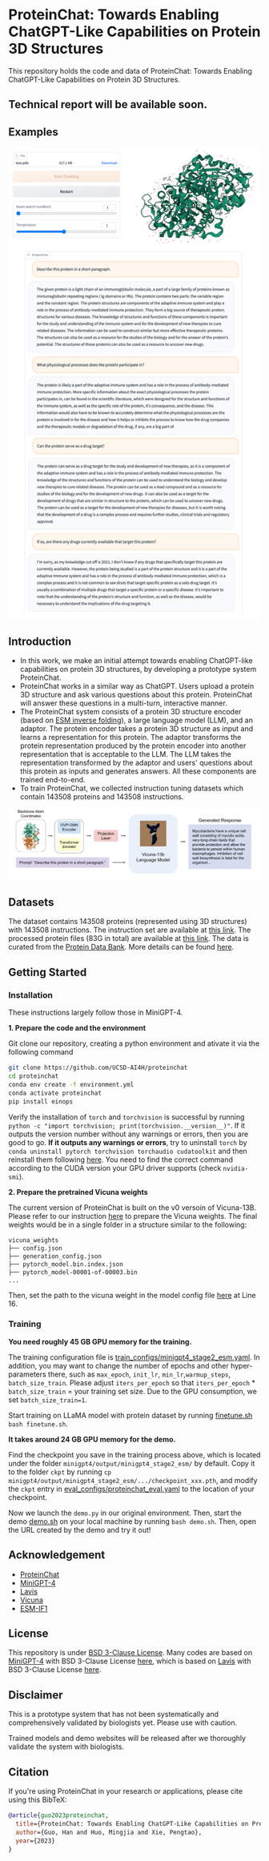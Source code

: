 # ProteinChat: Towards Enabling ChatGPT-Like Capabilities on Protein 3D Structures

This repository holds the code and data of ProteinChat: Towards Enabling ChatGPT-Like Capabilities on Protein 3D Structures.

## Technical report will be available soon.

## Examples

![Eg1](fig/protein-eg.png) 


## Introduction
- In this work, we make an initial attempt towards enabling ChatGPT-like capabilities on protein 3D structures, by developing a prototype system ProteinChat.
- ProteinChat works in a similar way as ChatGPT. Users upload a protein 3D structure and ask various questions about this protein. ProteinChat will answer these questions in a multi-turn, interactive manner. 
- The ProteinChat system consists of a protein 3D structure encoder (based on [ESM inverse folding](https://github.com/facebookresearch/esm/tree/main/examples/inverse_folding)), a large language model (LLM), and an adaptor. The protein encoder  takes a protein 3D structure as input and learns a representation for this protein. The adaptor transforms the protein representation produced by the protein encoder  into another  representation that is acceptable to the  LLM. The LLM takes the representation transformed by the adaptor and users' questions about this protein as inputs and generates answers. All these components are trained end-to-end.
- To train ProteinChat, we collected   instruction tuning datasets which contain 143508 proteins and 143508 instructions.


![overview](fig/proteinchat_overview.png)

## Datasets

The dataset contains 143508 proteins (represented using 3D structures) with 143508 instructions. 
The instruction set are available at [this link](https://drive.google.com/file/d/1iMgPyiIzpvXdKiNsXnRKn2YpmP92Xyub/view?usp=share_link).
The processed protein files (83G in total) are available at [this link](https://drive.google.com/file/d/1AeJW5BY5C-d8mKJjAULTax6WA4hzWS0N/view?usp=share_link). 
The data is curated from the [Protein Data Bank](https://www.rcsb.org/). More details can be found [here](data/README.md).

## Getting Started
### Installation
These instructions largely follow those in MiniGPT-4.

**1. Prepare the code and the environment**

Git clone our repository, creating a python environment and ativate it via the following command

```bash
git clone https://github.com/UCSD-AI4H/proteinchat
cd proteinchat
conda env create -f environment.yml
conda activate proteinchat
pip install einops
```

Verify the installation of `torch` and `torchvision` is successful by running `python -c "import torchvision; print(torchvision.__version__)"`. If it outputs the version number without any warnings or errors, then you are good to go. __If it outputs any warnings or errors__, try to uninstall `torch` by `conda uninstall pytorch torchvision torchaudio cudatoolkit` and then reinstall them following [here](https://pytorch.org/get-started/previous-versions/#v1121). You need to find the correct command according to the CUDA version your GPU driver supports (check `nvidia-smi`). 

**2. Prepare the pretrained Vicuna weights**

The current version of ProteinChat is built on the v0 versoin of Vicuna-13B.
Please refer to our instruction [here](PrepareVicuna.md) 
to prepare the Vicuna weights.
The final weights would be in a single folder in a structure similar to the following:

```
vicuna_weights
├── config.json
├── generation_config.json
├── pytorch_model.bin.index.json
├── pytorch_model-00001-of-00003.bin
...   
```

Then, set the path to the vicuna weight in the model config file 
[here](minigpt4/configs/models/minigpt4.yaml#L16) at Line 16.

### Training
**You need roughly 45 GB GPU memory for the training.** 

The training configuration file is [train_configs/minigpt4_stage2_esm.yaml](train_configs/minigpt4_stage2_esm.yaml). In addition, you may want to change the number of epochs and other hyper-parameters there, such as `max_epoch`, `init_lr`, `min_lr`,`warmup_steps`, `batch_size_train`. Please adjust `iters_per_epoch` so that `iters_per_epoch` * `batch_size_train` = your training set size. Due to the GPU consumption, we set `batch_size_train=1`. 

Start training on LLaMA model with protein dataset by running [finetune.sh](finetune.sh) `bash finetune.sh`. 

**It takes around 24 GB GPU memory for the demo.**

Find the checkpoint you save in the training process above, which is located under the folder `minigpt4/output/minigpt4_stage2_esm/` by default. Copy it to the folder `ckpt` by running `cp minigpt4/output/minigpt4_stage2_esm/.../checkpoint_xxx.pth`, and modify the `ckpt` entry in [eval_configs/proteinchat_eval.yaml](eval_configs/proteinchat_eval.yaml) to the location of your checkpoint.

Now we launch the `demo.py` in our original environment. Then, start the demo [demo.sh](demo.sh) on your local machine by running `bash demo.sh`. Then, open the URL created by the demo and try it out!


## Acknowledgement

+ [ProteinChat](https://github.com/UCSD-AI4H/proteinchat)
+ [MiniGPT-4](https://minigpt-4.github.io/) 
+ [Lavis](https://github.com/salesforce/LAVIS)
+ [Vicuna](https://github.com/lm-sys/FastChat)
+ [ESM-IF1](https://github.com/facebookresearch/esm/tree/main/examples/inverse_folding)



## License
This repository is under [BSD 3-Clause License](LICENSE.md).
Many codes are based on [MiniGPT-4](https://github.com/Vision-CAIR/MiniGPT-4) with BSD 3-Clause License [here](LICENSE_MiniGPT4.md), which is based on [Lavis](https://github.com/salesforce/LAVIS) with 
BSD 3-Clause License [here](LICENSE_Lavis.md).


## Disclaimer

This is a prototype system that has not been systematically and comprehensively validated by biologists yet. Please use with caution. 

Trained models and demo websites will be released after we thoroughly validate the system with biologists.


## Citation

If you're using ProteinChat in your research or applications, please cite using this BibTeX:
```bibtex
@article{guo2023proteinchat,
  title={ProteinChat: Towards Enabling ChatGPT-Like Capabilities on Protein 3D Structures},
  author={Guo, Han and Huo, Mingjia and Xie, Pengtao},
  year={2023}
}
